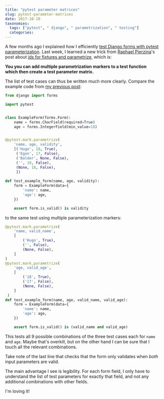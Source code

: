 ```yaml
---
title: "pytest parameter matrices"
slug: pytest-parameter-matrices
date: 2017-10-10
taxonomies:
  tags: ["pytest", " django", " parametrization", " testing"]
  categories: 
---
```



A few months ago I explained how I efficiently [test Django forms with pytest parameterization](link://slug/testing-django-forms-with-pytest-parameterization). Last week, I learned a new trick from [Raphael Pierzina](https://github.com/hackebrot)'s post about [ids for fixtures and parametrize](https://hackebrot.github.io/pytest-tricks/param_id_func/), which is:

**You you can add multiple parametrization markers to a test function which then create a test parameter matrix.**

The list of test cases can thus be written much more clearly. Compare the example code from [my previous post](link://slug/testing-django-forms-with-pytest-parameterization):

```python  
from django import forms

import pytest


class ExampleForm(forms.Form):
    name = forms.CharField(required=True)
    age = forms.IntegerField(min_value=18)


@pytest.mark.parametrize(
    'name, age, validity',
    [('Hugo', 18, True),
     ('Egon', 17, False),
     ('Balder', None, False),
     ('', 18, False),
     (None, 18, False),
     ])
     
def test_example_form(name, age, validity):
    form = ExampleForm(data={
        'name': name,
        'age': age,
    })

    assert form.is_valid() is validity
```

to the same test using multiple parameterization markers:
 
```python
@pytest.mark.parametrize(
    'name, valid_name',
    [
        ('Hugo', True),
        ('', False),
        (None, False),
    ]
)
@pytest.mark.parametrize(
    'age, valid_age',
    [
        ('18', True),
        ('17', False),
        (None, False),
    ]
 )
def test_example_form(name, age, valid_name, valid_age):
    form = ExampleForm(data={
        'name': name,
        'age': age,
    })

    assert form.is_valid() is (valid_name and valid_age)
```

This tests all 9 possible combinations of the three test cases each for `name` and `age`. Maybe that's overkill, but on the other hand I can be sure that I touch all the relevant combinations.

Take note of the last line that checks that the form only validates when _both_ input parameters are valid.

The main advantage I see is legibility. For each form field, I  only have to understand the list of test parameters for exactly that field, and not any additional combinations with other fields.

I'm loving it!
